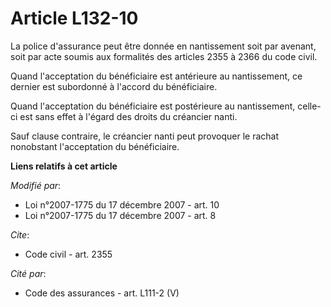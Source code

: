 # Article L132-10

La police d'assurance peut être donnée en nantissement soit par avenant, soit par acte soumis aux formalités des articles
2355 à 2366 du code civil. 

Quand l'acceptation du bénéficiaire est antérieure au nantissement, ce dernier est subordonné à l'accord du bénéficiaire. 

Quand l'acceptation du bénéficiaire est postérieure au nantissement, celle-ci est sans effet à l'égard des droits du
créancier nanti. 

Sauf clause contraire, le créancier nanti peut provoquer le rachat nonobstant l'acceptation du bénéficiaire.

**Liens relatifs à cet article**

_Modifié par_:

  - Loi n°2007-1775 du 17 décembre 2007 - art. 10
  - Loi n°2007-1775 du 17 décembre 2007 - art. 8

_Cite_:

  - Code civil - art. 2355

_Cité par_:

  - Code des assurances - art. L111-2 (V)

